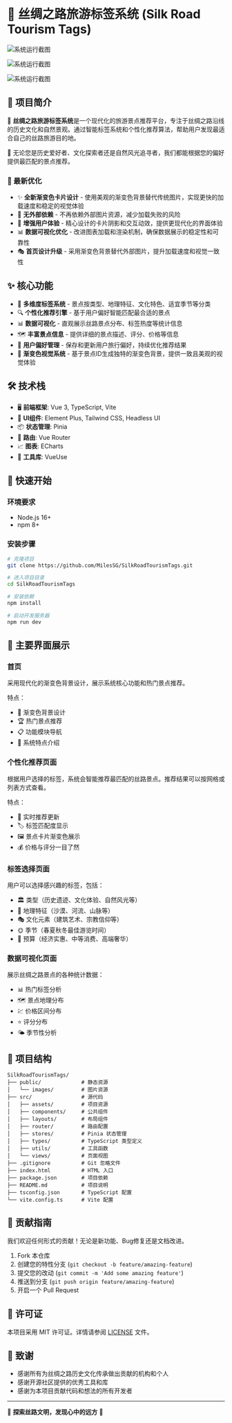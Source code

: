 # 🏮 丝绸之路旅游标签系统 (Silk Road Tourism Tags)

![系统运行截图](public/images/image1.png.png)

![系统运行截图](public/images/image2.png.png)

![系统运行截图](public/images/image3.png.png)

## 📜 项目简介

🐪 **丝绸之路旅游标签系统**是一个现代化的旅游景点推荐平台，专注于丝绸之路沿线的历史文化和自然景观。通过智能标签系统和个性化推荐算法，帮助用户发现最适合自己的丝路旅游目的地。

🌟 无论您是历史爱好者、文化探索者还是自然风光追寻者，我们都能根据您的偏好提供最匹配的景点推荐。

### 🎨 最新优化

- ✨ **全新渐变色卡片设计** - 使用美观的渐变色背景替代传统图片，实现更快的加载速度和稳定的视觉体验
- 🚀 **无外部依赖** - 不再依赖外部图片资源，减少加载失败的风险
- 💎 **增强用户体验** - 精心设计的卡片阴影和交互动效，提供更现代化的界面体验
- 📊 **数据可视化优化** - 改进图表加载和渲染机制，确保数据展示的稳定性和可靠性
- 🎭 **首页设计升级** - 采用渐变色背景替代外部图片，提升加载速度和视觉一致性

## ✨ 核心功能

- 🧩 **多维度标签系统** - 景点按类型、地理特征、文化特色、适宜季节等分类
- 🔍 **个性化推荐引擎** - 基于用户偏好智能匹配最合适的景点
- 📊 **数据可视化** - 直观展示丝路景点分布、标签热度等统计信息
- 🗺️ **丰富景点信息** - 提供详细的景点描述、评分、价格等信息
- 👥 **用户偏好管理** - 保存和更新用户旅行偏好，持续优化推荐结果
- 🎨 **渐变色视觉系统** - 基于景点ID生成独特的渐变色背景，提供一致且美观的视觉体验

## 🛠️ 技术栈

- 🖥️ **前端框架**: Vue 3, TypeScript, Vite
- 🎨 **UI组件**: Element Plus, Tailwind CSS, Headless UI
- 📦 **状态管理**: Pinia
- 🧭 **路由**: Vue Router
- 📈 **图表**: ECharts
- 🔧 **工具库**: VueUse

## 🚀 快速开始

### 环境要求

- Node.js 16+
- npm 8+

### 安装步骤

```bash
# 克隆项目
git clone https://github.com/MilesSG/SilkRoadTourismTags.git

# 进入项目目录
cd SilkRoadTourismTags

# 安装依赖
npm install

# 启动开发服务器
npm run dev
```

## 📱 主要界面展示

### 首页

采用现代化的渐变色背景设计，展示系统核心功能和热门景点推荐。

特点：
- 🎨 渐变色背景设计
- 🏆 热门景点推荐
- 📋 功能模块导航
- 🌟 系统特点介绍

### 个性化推荐页面

根据用户选择的标签，系统会智能推荐最匹配的丝路景点。推荐结果可以按网格或列表方式查看。

特点：
- 🔄 实时推荐更新
- 🏷️ 标签匹配度显示
- 🖼️ 景点卡片渐变色展示
- 💰 价格与评分一目了然

### 标签选择页面

用户可以选择感兴趣的标签，包括：
- 🏛️ 类型（历史遗迹、文化体验、自然风光等）
- 🌄 地理特征（沙漠、河流、山脉等）
- 🎭 文化元素（建筑艺术、宗教信仰等）
- 🌞 季节（春夏秋冬最佳游览时间）
- 💸 预算（经济实惠、中等消费、高端奢华）

### 数据可视化页面

展示丝绸之路景点的各种统计数据：
- 📊 热门标签分析
- 🗺️ 景点地理分布
- 💹 价格区间分布
- ⭐ 评分分布
- 🌤️ 季节性分析

## 📂 项目结构

```
SilkRoadTourismTags/
├── public/             # 静态资源
│   └── images/         # 图片资源
├── src/                # 源代码
│   ├── assets/         # 项目资源
│   ├── components/     # 公共组件
│   ├── layouts/        # 布局组件
│   ├── router/         # 路由配置
│   ├── stores/         # Pinia 状态管理
│   ├── types/          # TypeScript 类型定义
│   ├── utils/          # 工具函数
│   └── views/          # 页面视图
├── .gitignore          # Git 忽略文件
├── index.html          # HTML 入口
├── package.json        # 项目依赖
├── README.md           # 项目说明
├── tsconfig.json       # TypeScript 配置
└── vite.config.ts      # Vite 配置
```

## 🤝 贡献指南

我们欢迎任何形式的贡献！无论是新功能、Bug修复还是文档改进。

1. Fork 本仓库
2. 创建您的特性分支 (`git checkout -b feature/amazing-feature`)
3. 提交您的改动 (`git commit -m 'Add some amazing feature'`)
4. 推送到分支 (`git push origin feature/amazing-feature`)
5. 开启一个 Pull Request

## 📄 许可证

本项目采用 MIT 许可证。详情请参阅 [LICENSE](LICENSE) 文件。

## 🙏 致谢

- 感谢所有为丝绸之路历史文化传承做出贡献的机构和个人
- 感谢开源社区提供的优秀工具和库
- 感谢为本项目贡献代码和想法的所有开发者

---

🌈 **探索丝路文明，发现心中的远方** 🧭 

